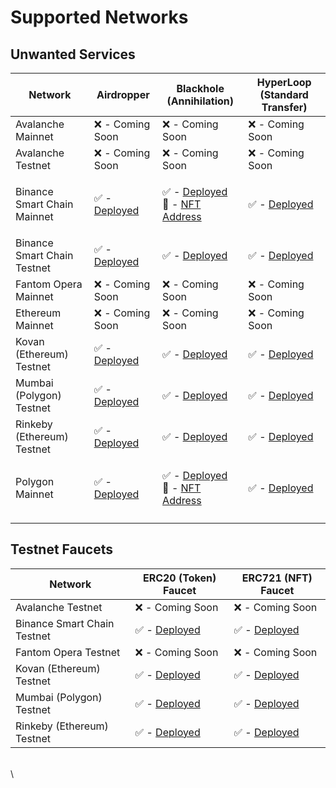 # Supported Networks

## Unwanted Services

| Network                     | Airdropper                                                                                        | Blackhole (Annihilation)                                                                                                                                                                                                                                                                        | HyperLoop (Standard Transfer)                                                                     |
| --------------------------- | ------------------------------------------------------------------------------------------------- | ----------------------------------------------------------------------------------------------------------------------------------------------------------------------------------------------------------------------------------------------------------------------------------------------- | ------------------------------------------------------------------------------------------------- |
| Avalanche Mainnet           | ❌ - Coming Soon                                                                                   | ❌ - Coming Soon                                                                                                                                                                                                                                                                                 | ❌ - Coming Soon                                                                                   |
| Avalanche Testnet           | ❌ - Coming Soon                                                                                   | ❌ - Coming Soon                                                                                                                                                                                                                                                                                 | ❌ - Coming Soon                                                                                   |
| Binance Smart Chain Mainnet | ✅ - [Deployed](https://bscscan.com/address/0x2745C03f09aFE22B64176f6181775749a6F21667)            | <p>✅ - <a href="https://bscscan.com/address/0xC362C8676Fa6cF3e3D9D7a4d90fED7dbecDb8d0A">Deployed</a> <br><span data-gb-custom-inline data-tag="emoji" data-code="1f3a8">🎨</span> - <a href="https://bscscan.com/token/0x5377408f1b74306f5794a653ca110e6038de2b59">NFT Address</a></p>          | ✅ - [Deployed](https://bscscan.com/address/0x2D95DCEdB6334BCa7C0894cdbA74413dd1AA9bB5)            |
| Binance Smart Chain Testnet | ✅ - [Deployed](https://testnet.bscscan.com/address/0x76DD50E703b29274bAEd162747be2603960f6262)    | ✅ - [Deployed](https://testnet.bscscan.com/address/0x0c825c5358E6cE36820a5e97C95875EF59DDD0F3)                                                                                                                                                                                                  | ✅ - [Deployed](https://testnet.bscscan.com/address/0x0971fB89738D3c30A674eA4f2Dfa7C21b736f40b)    |
| Fantom Opera Mainnet        | ❌ - Coming Soon                                                                                   | ❌ - Coming Soon                                                                                                                                                                                                                                                                                 | ❌ - Coming Soon                                                                                   |
| Ethereum Mainnet            | ❌ - Coming Soon                                                                                   | ❌ - Coming Soon                                                                                                                                                                                                                                                                                 | ❌ - Coming Soon                                                                                   |
| Kovan (Ethereum) Testnet    | ✅ - [Deployed](https://kovan.etherscan.io/address/0x7D1888b5b069c3412006d05Bd037a2115ac49915)     | ✅ - [Deployed](https://kovan.etherscan.io/address/0xD0F726750EA86E4C18008e0d63C0baE9D2647b1E)                                                                                                                                                                                                   | ✅ - [Deployed](https://kovan.etherscan.io/address/0xee3f1247464C8273882a3Fefe1D8994AeB3733bd)     |
| Mumbai (Polygon) Testnet    | ✅ - [Deployed](https://mumbai.polygonscan.com/address/0x7F2a5210f7EB12885fB77719841E845769FE9425) | ✅ - [Deployed](https://mumbai.polygonscan.com/address/0x8d79DD1AAC8DaB2Cb4e954CdE7c525B1C9feC34F)                                                                                                                                                                                               | ✅ - [Deployed](https://mumbai.polygonscan.com/address/0x0888a7B4aB2C419295084a696FDf403681c78151) |
| Rinkeby (Ethereum) Testnet  | ✅ - [Deployed](https://rinkeby.etherscan.io/address/0x0B3d93cB8fCE4D246C408e1b07aac6Eab0470AA6)   | ✅ - [Deployed](https://rinkeby.etherscan.io/address/0x0c825c5358E6cE36820a5e97C95875EF59DDD0F3)                                                                                                                                                                                                 | ✅ - [Deployed](https://rinkeby.etherscan.io/address/0xF566f1583a8e57918c45f9f70688F4894a6f9cC5)   |
| Polygon Mainnet             | ✅ - [Deployed](https://polygonscan.com/address/0xc7c936fbbD8133F28478Fc9cBb5a0540BaA60eE4)        | <p>✅ - <a href="https://polygonscan.com/address/0xC362C8676Fa6cF3e3D9D7a4d90fED7dbecDb8d0A">Deployed</a><br><span data-gb-custom-inline data-tag="emoji" data-code="1f3a8">🎨</span> - <a href="https://polygonscan.com/address/0x5377408f1b74306f5794a653ca110e6038de2b59">NFT Address</a></p> | ✅ - [Deployed](https://polygonscan.com/address/0xDc4b7c390c378Eb8Dc6d99C2172f06651e16cD71)        |
|                             |                                                                                                   |                                                                                                                                                                                                                                                                                                 |                                                                                                   |

## Testnet Faucets

| Network                     | ERC20 (Token) Faucet                                                                              | ERC721 (NFT) Faucet                                                                               |
| --------------------------- | ------------------------------------------------------------------------------------------------- | ------------------------------------------------------------------------------------------------- |
| Avalanche Testnet           | ❌ - Coming Soon                                                                                   | ❌ - Coming Soon                                                                                   |
| Binance Smart Chain Testnet | ✅ - [Deployed](https://testnet.bscscan.com/address/0x3155AAE906C7cE0F57c4e74e60a458572Ad9FCc5)    | ✅ - [Deployed](https://testnet.bscscan.com/address/0x04E77e864acC757352686427D41f57CD13b68C98)    |
| Fantom Opera Testnet        | ❌ - Coming Soon                                                                                   | ❌ - Coming Soon                                                                                   |
| Kovan (Ethereum) Testnet    | ✅ - [Deployed](https://kovan.etherscan.io/address/0x718284ba66611A3A05dd35b4a42E6db9F84e784f)     | ✅ - [Deployed](https://kovan.etherscan.io/address/0x4e4CB111F3c8dc6bFe3Ae53207F4f01c78F654b5)     |
| Mumbai (Polygon) Testnet    | ✅ - [Deployed](https://mumbai.polygonscan.com/address/0xEA0D21864ec26D5C6e0C09d336bF99eFdbCC90d0) | ✅ - [Deployed](https://mumbai.polygonscan.com/address/0xf1664C81a20a7A0F68a4366D1b24212d1fd2BA17) |
| Rinkeby (Ethereum) Testnet  | ✅ - [Deployed](https://rinkeby.etherscan.io/address/0xf1664C81a20a7A0F68a4366D1b24212d1fd2BA17)   | ✅ - [Deployed](https://rinkeby.etherscan.io/address/0x3633F38b158e39378f2799110ddFD27D1Fb909Cf)   |

\
\
